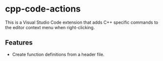 # cpp-code-actions

This is a Visual Studio Code extension that adds C++ specific commands to the editor context menu when right-clicking.

## Features

* Create function definitions from a header file.